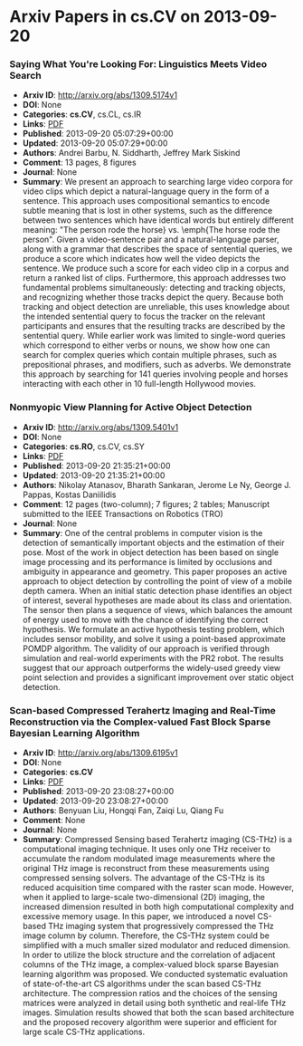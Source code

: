 # Arxiv Papers in cs.CV on 2013-09-20
### Saying What You're Looking For: Linguistics Meets Video Search
- **Arxiv ID**: http://arxiv.org/abs/1309.5174v1
- **DOI**: None
- **Categories**: **cs.CV**, cs.CL, cs.IR
- **Links**: [PDF](http://arxiv.org/pdf/1309.5174v1)
- **Published**: 2013-09-20 05:07:29+00:00
- **Updated**: 2013-09-20 05:07:29+00:00
- **Authors**: Andrei Barbu, N. Siddharth, Jeffrey Mark Siskind
- **Comment**: 13 pages, 8 figures
- **Journal**: None
- **Summary**: We present an approach to searching large video corpora for video clips which depict a natural-language query in the form of a sentence. This approach uses compositional semantics to encode subtle meaning that is lost in other systems, such as the difference between two sentences which have identical words but entirely different meaning: "The person rode the horse} vs. \emph{The horse rode the person". Given a video-sentence pair and a natural-language parser, along with a grammar that describes the space of sentential queries, we produce a score which indicates how well the video depicts the sentence. We produce such a score for each video clip in a corpus and return a ranked list of clips. Furthermore, this approach addresses two fundamental problems simultaneously: detecting and tracking objects, and recognizing whether those tracks depict the query. Because both tracking and object detection are unreliable, this uses knowledge about the intended sentential query to focus the tracker on the relevant participants and ensures that the resulting tracks are described by the sentential query. While earlier work was limited to single-word queries which correspond to either verbs or nouns, we show how one can search for complex queries which contain multiple phrases, such as prepositional phrases, and modifiers, such as adverbs. We demonstrate this approach by searching for 141 queries involving people and horses interacting with each other in 10 full-length Hollywood movies.



### Nonmyopic View Planning for Active Object Detection
- **Arxiv ID**: http://arxiv.org/abs/1309.5401v1
- **DOI**: None
- **Categories**: **cs.RO**, cs.CV, cs.SY
- **Links**: [PDF](http://arxiv.org/pdf/1309.5401v1)
- **Published**: 2013-09-20 21:35:21+00:00
- **Updated**: 2013-09-20 21:35:21+00:00
- **Authors**: Nikolay Atanasov, Bharath Sankaran, Jerome Le Ny, George J. Pappas, Kostas Daniilidis
- **Comment**: 12 pages (two-column); 7 figures; 2 tables; Manuscript submitted to
  the IEEE Transactions on Robotics (TRO)
- **Journal**: None
- **Summary**: One of the central problems in computer vision is the detection of semantically important objects and the estimation of their pose. Most of the work in object detection has been based on single image processing and its performance is limited by occlusions and ambiguity in appearance and geometry. This paper proposes an active approach to object detection by controlling the point of view of a mobile depth camera. When an initial static detection phase identifies an object of interest, several hypotheses are made about its class and orientation. The sensor then plans a sequence of views, which balances the amount of energy used to move with the chance of identifying the correct hypothesis. We formulate an active hypothesis testing problem, which includes sensor mobility, and solve it using a point-based approximate POMDP algorithm. The validity of our approach is verified through simulation and real-world experiments with the PR2 robot. The results suggest that our approach outperforms the widely-used greedy view point selection and provides a significant improvement over static object detection.



### Scan-based Compressed Terahertz Imaging and Real-Time Reconstruction via the Complex-valued Fast Block Sparse Bayesian Learning Algorithm
- **Arxiv ID**: http://arxiv.org/abs/1309.6195v1
- **DOI**: None
- **Categories**: **cs.CV**
- **Links**: [PDF](http://arxiv.org/pdf/1309.6195v1)
- **Published**: 2013-09-20 23:08:27+00:00
- **Updated**: 2013-09-20 23:08:27+00:00
- **Authors**: Benyuan Liu, Hongqi Fan, Zaiqi Lu, Qiang Fu
- **Comment**: None
- **Journal**: None
- **Summary**: Compressed Sensing based Terahertz imaging (CS-THz) is a computational imaging technique. It uses only one THz receiver to accumulate the random modulated image measurements where the original THz image is reconstruct from these measurements using compressed sensing solvers. The advantage of the CS-THz is its reduced acquisition time compared with the raster scan mode. However, when it applied to large-scale two-dimensional (2D) imaging, the increased dimension resulted in both high computational complexity and excessive memory usage. In this paper, we introduced a novel CS-based THz imaging system that progressively compressed the THz image column by column. Therefore, the CS-THz system could be simplified with a much smaller sized modulator and reduced dimension. In order to utilize the block structure and the correlation of adjacent columns of the THz image, a complex-valued block sparse Bayesian learning algorithm was proposed. We conducted systematic evaluation of state-of-the-art CS algorithms under the scan based CS-THz architecture. The compression ratios and the choices of the sensing matrices were analyzed in detail using both synthetic and real-life THz images. Simulation results showed that both the scan based architecture and the proposed recovery algorithm were superior and efficient for large scale CS-THz applications.



